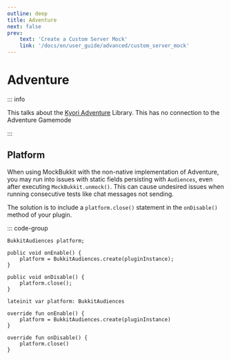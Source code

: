 ```yaml
---
outline: deep
title: Adventure
next: false
prev:
    text: 'Create a Custom Server Mock'
    link: '/docs/en/user_guide/advanced/custom_server_mock'
---
```


# Adventure

::: info

This talks about the [Kyori Adventure](https://github.com/KyoriPowered/adventure-platform) Library.
This has no connection to the Adventure Gamemode

:::

## Platform

When using MockBukkit with the non-native implementation of Adventure,
you may run into issues with static fields persisting with `Audiences`,
even after executing `MockBukkit.unmock()`.
This can cause undesired issues when running consecutive tests like chat messages not sending.

The solution is to include a `platform.close()` statement in the `onDisable()` method of your plugin.

::: code-group

```java:line-numbers [Java]
BukkitAudiences platform;

public void onEnable() {
    platform = BukkitAudiences.create(pluginInstance);
}

public void onDisable() {
    platform.close();
}
```

```kotlin:line-numbers [Kotlin]
lateinit var platform: BukkitAudiences

override fun onEnable() {
    platform = BukkitAudiences.create(pluginInstance)
}

override fun onDisable() {
    platform.close()
}
```
